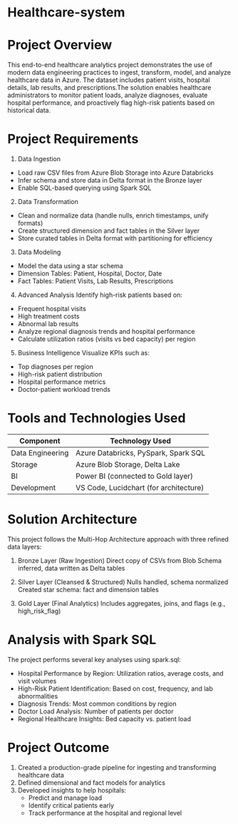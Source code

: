 # Healthcare-system

# Project Overview
This end-to-end healthcare analytics project demonstrates the use of modern data engineering practices to ingest, transform, model, and analyze healthcare data in Azure. The dataset includes patient visits, hospital details, lab results, and prescriptions.The solution enables healthcare administrators to monitor patient loads, analyze diagnoses, evaluate hospital performance, and proactively flag high-risk patients based on historical data.

# Project Requirements
1. Data Ingestion
- Load raw CSV files from Azure Blob Storage into Azure Databricks
- Infer schema and store data in Delta format in the Bronze layer
- Enable SQL-based querying using Spark SQL

2. Data Transformation
- Clean and normalize data (handle nulls, enrich timestamps, unify formats)
- Create structured dimension and fact tables in the Silver layer
- Store curated tables in Delta format with partitioning for efficiency

3. Data Modeling
- Model the data using a star schema
- Dimension Tables: Patient, Hospital, Doctor, Date
- Fact Tables: Patient Visits, Lab Results, Prescriptions

4. Advanced Analysis
Identify high-risk patients based on:
- Frequent hospital visits
- High treatment costs
- Abnormal lab results
- Analyze regional diagnosis trends and hospital performance
- Calculate utilization ratios (visits vs bed capacity) per region

5. Business Intelligence
Visualize KPIs such as:
- Top diagnoses per region
- High-risk patient distribution
- Hospital performance metrics
- Doctor-patient workload trends

# Tools and Technologies Used
 | Component        | Technology Used                        |
| ---------------- | -------------------------------------- |
| Data Engineering | Azure Databricks, PySpark, Spark SQL   |
| Storage          | Azure Blob Storage, Delta Lake         |
| BI               | Power BI (connected to Gold layer)     |
| Development      | VS Code, Lucidchart (for architecture) |


# Solution Architecture
This project follows the Multi-Hop Architecture approach with three refined data layers:

1. Bronze Layer (Raw Ingestion)
Direct copy of CSVs from Blob
Schema inferred, data written as Delta tables

2. Silver Layer (Cleansed & Structured)
Nulls handled, schema normalized
Created star schema: fact and dimension tables

3. Gold Layer (Final Analytics)
Includes aggregates, joins, and flags (e.g., high_risk_flag)

# Analysis with Spark SQL
The project performs several key analyses using spark.sql:
- Hospital Performance by Region: Utilization ratios, average costs, and visit volumes
- High-Risk Patient Identification: Based on cost, frequency, and lab abnormalities
- Diagnosis Trends: Most common conditions by region
- Doctor Load Analysis: Number of patients per doctor
- Regional Healthcare Insights: Bed capacity vs. patient load

# Project Outcome
1. Created a production-grade pipeline for ingesting and transforming healthcare data
2. Defined dimensional and fact models for analytics
3. Developed insights to help hospitals:
    - Predict and manage load
    - Identify critical patients early
    - Track performance at the hospital and regional level


